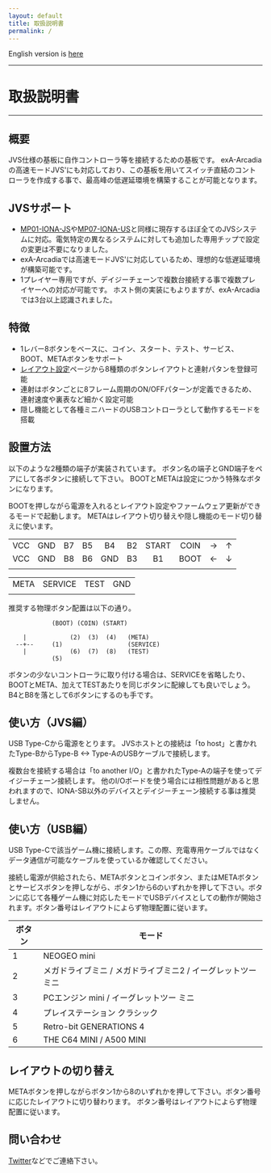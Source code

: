 ```yaml
---
layout: default
title: 取扱説明書
permalink: /
---
```

English version is [here](en)

---
# 取扱説明書
---
## 概要
JVS仕様の基板に自作コントローラ等を接続するための基板です。
exA-Arcadiaの高速モードJVS'にも対応しており、この基板を用いてスイッチ直結のコントローラを作成する事で、最高峰の低遅延環境を構築することが可能となります。

## JVSサポート
- [MP01-IONA-JS](https://toyoshim.github.io/iona-js/)や[MP07-IONA-US](https://toyoshim.github.io/iona-us/)と同様に現存するほぼ全てのJVSシステムに対応。電気特定の異なるシステムに対しても追加した専用チップで設定の変更は不要になりました。
- exA-Arcadiaでは高速モードJVS'に対応しているため、理想的な低遅延環境が構築可能です。
- 1プレイヤー専用ですが、デイジーチェーンで複数台接続する事で複数プレイヤーへの対応が可能です。
ホスト側の実装にもよりますが、exA-Arcadiaでは3台以上認識されました。

## 特徴
- 1レバー8ボタンをベースに、コイン、スタート、テスト、サービス、BOOT、METAボタンをサポート
- [レイアウト設定](setting)ページから8種類のボタンレイアウトと連射パタンを登録可能
- 連射はボタンごとに8フレーム周期のON/OFFパターンが定義できるため、連射速度や裏表など細かく設定可能
- 隠し機能として各種ミニハードのUSBコントローラとして動作するモードを搭載

## 設置方法
以下のような2種類の端子が実装されています。
ボタン名の端子とGND端子をペアにして各ボタンに接続して下さい。
BOOTとMETAは設定につかう特殊なボタンになります。

BOOTを押しながら電源を入れるとレイアウト設定やファームウェア更新ができるモードで起動します。
METAはレイアウト切り替えや隠し機能のモード切り替えに使います。

|     |     |     |     |     |     |       |      |     |     |
| :-: | :-: | :-: | :-: | :-: | :-: | :---: | :--: | :-: | :-: |
| VCC | GND | B7  | B5  | B4  | B2  | START | COIN | →   | ↑   |
| VCC | GND | B8  | B6  | GND | B3  | B1    | BOOT | ←   | ↓   |
|     |     |     |     |     |     |       |      |     |     |

|      |         |      |     |
| ---- | ------- | ---- | --- |
| META | SERVICE | TEST | GND |
|      |         |      |     |

推奨する物理ボタン配置は以下の通り。

```
            (BOOT) (COIN) (START)

    |            (2)  (3)  (4)   (META)
  --+--     (1)                  (SERVICE)
    |            (6)  (7)  (8)   (TEST)
            (5)
```

ボタンの少ないコントローラに取り付ける場合は、SERVICEを省略したり、BOOTとMETA、加えてTESTあたりを同じボタンに配線しても良いでしょう。B4とB8を落として6ボタンにするのも手です。

## 使い方（JVS編）
USB Type-Cから電源をとります。
JVSホストとの接続は「to host」と書かれたType-BからType-B <-> Type-AのUSBケーブルで接続します。

複数台を接続する場合は「to another I/O」と書かれたType-Aの端子を使ってデイジーチェーン接続します。
他のI/Oボードを使う場合には相性問題があると思われますので、IONA-SB以外のデバイスとデイジーチェーン接続する事は推奨しません。

## 使い方（USB編）
USB Type-Cで該当ゲーム機に接続します。この際、充電専用ケーブルではなくデータ通信が可能なケーブルを使っているか確認してください。

接続し電源が供給されたら、METAボタンとコインボタン、またはMETAボタンとサービスボタンを押しながら、ボタン1から6のいずれかを押して下さい。ボタンに応じて各種ゲーム機に対応したモードでUSBデバイスとしての動作が開始されます。ボタン番号はレイアウトによらず物理配置に従います。

| ボタン | モード |
| ------| ----- |
| 1     | NEOGEO mini
| 2     | メガドライブミニ / メガドライブミニ2 / イーグレットツー ミニ
| 3     | PCエンジン mini / イーグレットツー ミニ
| 4     | プレイステーション クラシック
| 5     | Retro-bit GENERATIONS 4
| 6     | THE C64 MINI / A500 MINI

## レイアウトの切り替え
METAボタンを押しながらボタン1から8のいずれかを押して下さい。ボタン番号に応じたレイアウトに切り替わります。
ボタン番号はレイアウトによらず物理配置に従います。

## 問い合わせ
[Twitter](https://twitter.com/toyoshim)などでご連絡下さい。